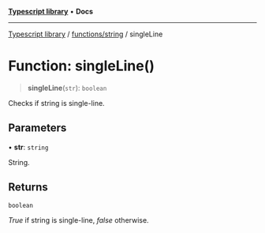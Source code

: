[**Typescript library**](../../../index.md) • **Docs**

***

[Typescript library](../../../modules.md) / [functions/string](../index.md) / singleLine

# Function: singleLine()

> **singleLine**(`str`): `boolean`

Checks if string is single-line.

## Parameters

• **str**: `string`

String.

## Returns

`boolean`

_True_ if string is single-line, _false_ otherwise.
